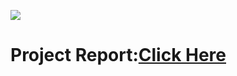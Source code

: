 

[<img src="https://github.com/HossamElmaghrby/Master_Embedded_Systems/assets/132132735/095a7c74-a39d-485b-83b0-702426bbe74d">](https://drive.google.com/drive/folders/16tuJcSEfpO0iyTsS4r7tgGxc8PylVL8G)
# Project Report:[Click Here](https://drive.google.com/drive/folders/16tuJcSEfpO0iyTsS4r7tgGxc8PylVL8G)
